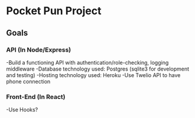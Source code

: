 # Pocket Pun Project

## Goals

### API (In Node/Express)
-Build a functioning API with authentication/role-checking, logging middleware
-Database technology used: Postgres (sqlite3 for development and testing)
-Hosting technology used: Heroku
-Use Twelio API to have phone connection

### Front-End (In React)
-Use Hooks?
